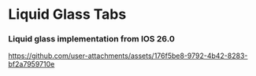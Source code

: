 # Liquid Glass Tabs

###  Liquid glass implementation from IOS 26.0


https://github.com/user-attachments/assets/176f5be8-9792-4b42-8283-bf2a7959710e


